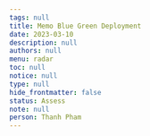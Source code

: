 ```yaml
---
tags: null
title: Memo Blue Green Deployment
date: 2023-03-10
description: null
authors: null
menu: radar
toc: null
notice: null
type: null
hide_frontmatter: false
status: Assess
note: null
person: Thanh Pham
---
```


